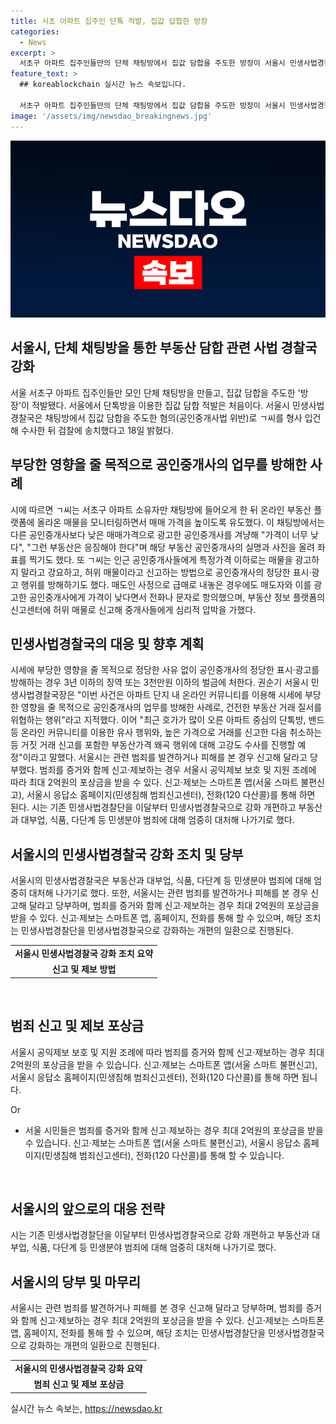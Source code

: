 ```yaml
---
title: 서초 아파트 집주인 단톡 적발, 집값 답합한 방장
categories:
  - News
excerpt: >
  서초구 아파트 집주인들만의 단체 채팅방에서 집값 담합을 주도한 방장이 서울시 민생사법경찰국에 의해 형사 입건되었다. 해당 인물은 온라인 부동산 플랫폼을 이용하여 매물을 모니터링하고 가격을 높이도록 유도하며, 부당한 영향을 주려는 목적으로 공인중개사의 업무를 방해하는 등의 행위를 일삼았다. 서울시는 이에 대한 엄중한 수사를 예고하고, 관련 범죄를 포착하거나 피해를 본 경우 신고를 당부하며 최대 2억원의 포상금을 제공할 것이라 밝혔다. 부동산가격 왜곡 행위에 대한 강력한 대응을 약속하며, 민생사법경찰국의 강화 개편 및 엄중한 대처를 통해 민생분야 범죄에 대해 집중 대응할 계획이다. 기존 민생사법경찰단이 민생사법경찰국으로 강화 개편될 예정이다.
feature_text: >
  ## koreablockchain 실시간 뉴스 속보입니다.

  서초구 아파트 집주인들만의 단체 채팅방에서 집값 담합을 주도한 방장이 서울시 민생사법경찰국에 의해 형사 입건되었다. 해당 인물은 온라인 부동산 플랫폼을 이용하여 매물을 모니터링하고 가격을 높이도록 유도하며, 부당한 영향을 주려는 목적으로 공인중개사의 업무를 방해하는 등의 행위를 일삼았다. 서울시는 이에 대한 엄중한 수사를 예고하고, 관련 범죄를 포착하거나 피해를 본 경우 신고를 당부하며 최대 2억원의 포상금을 제공할 것이라 밝혔다. 부동산가격 왜곡 행위에 대한 강력한 대응을 약속하며, 민생사법경찰국의 강화 개편 및 엄중한 대처를 통해 민생분야 범죄에 대해 집중 대응할 계획이다. 기존 민생사법경찰단이 민생사법경찰국으로 강화 개편될 예정이다.
image: '/assets/img/newsdao_breakingnews.jpg'
---
```


<p><img src="/assets/img/newsdao_breakingnews.jpg" alt="koreablockchain 속보" /></p>

<h2>서울시, 단체 채팅방을 통한 부동산 담합 관련 사법 경찰국 강화</h2>

<p data-ke-size="size16">서울 서초구 아파트 집주인들만 모인 단체 채팅방을 만들고, 집값 담합을 주도한 '방장'이 적발됐다. 서울에서 단톡방을 이용한 집값 담합 적발은 처음이다. 서울시 민생사법경찰국은 채팅방에서 집값 담합을 주도한 혐의(공인중개사법 위반)로 ㄱ씨를 형사 입건해 수사한 뒤 검찰에 송치했다고 18일 밝혔다. </p>

<h2 data-ke-size="size26">부당한 영향을 줄 목적으로 공인중개사의 업무를 방해한 사례</h2>

<p data-ke-size="size16">시에 따르면 ㄱ씨는 서초구 아파트 소유자만 채팅방에 들어오게 한 뒤 온라인 부동산 플랫폼에 올라온 매물을 모니터링하면서 매매 가격을 높이도록 유도했다. 이 채팅방에서는 다른 공인중개사보다 낮은 매매가격으로 광고한 공인중개사를 겨냥해 "가격이 너무 낮다", "그런 부동산은 응징해야 한다"며 해당 부동산 공인중개사의 실명과 사진을 올려 좌표를 찍기도 했다. 또 ㄱ씨는 인근 공인중개사들에게 특정가격 이하로는 매물을 광고하지 말라고 강요하고, 허위 매물이라고 신고하는 방법으로 공인중개사의 정당한 표시·광고 행위를 방해하기도 했다. 매도인 사정으로 급매로 내놓은 경우에도 매도자와 이를 광고한 공인중개사에게 가격이 낮다면서 전화나 문자로 항의했으며, 부동산 정보 플랫폼의 신고센터에 허위 매물로 신고해 중개사들에게 심리적 압박을 가했다. </p>

<h2 data-ke-size="size26">민생사법경찰국의 대응 및 향후 계획</h2>

<p data-ke-size="size16">시세에 부당한 영향을 줄 목적으로 정당한 사유 없이 공인중개사의 정당한 표시·광고를 방해하는 경우 3년 이하의 징역 또는 3천만원 이하의 벌금에 처한다. 권순기 서울시 민생사법경찰국장은 "이번 사건은 아파트 단지 내 온라인 커뮤니티를 이용해 시세에 부당한 영향을 줄 목적으로 공인중개사의 업무를 방해한 사례로, 건전한 부동산 거래 질서를 위협하는 행위"라고 지적했다. 이어 "최근 호가가 많이 오른 아파트 중심의 단톡방, 밴드 등 온라인 커뮤니티를 이용한 유사 행위와, 높은 가격으로 거래를 신고한 다음 취소하는 등 거짓 거래 신고를 포함한 부동산가격 왜곡 행위에 대해 고강도 수사를 진행할 예정"이라고 말했다. 서울시는 관련 범죄를 발견하거나 피해를 본 경우 신고해 달라고 당부했다. 범죄를 증거와 함께 신고·제보하는 경우 서울시 공익제보 보호 및 지원 조례에 따라 최대 2억원의 포상금을 받을 수 있다. 신고·제보는 스마트폰 앱(서울 스마트 불편신고), 서울시 응답소 홈페이지(민생침해 범죄신고센터), 전화(120 다산콜)를 통해 하면 된다. 시는 기존 민생사법경찰단을 이달부터 민생사법경찰국으로 강화 개편하고 부동산과 대부업, 식품, 다단계 등 민생분야 범죄에 대해 엄중히 대처해 나가기로 했다.</p>

<h2 data-ke-size="size26">서울시의 민생사법경찰국 강화 조치 및 당부</h2>

<p data-ke-size="size16">서울시의 민생사법경찰국은 부동산과 대부업, 식품, 다단계 등 민생분야 범죄에 대해 엄중히 대처해 나가기로 했다. 또한, 서울시는 관련 범죄를 발견하거나 피해를 본 경우 신고해 달라고 당부하며, 범죄를 증거와 함께 신고·제보하는 경우 최대 2억원의 포상금을 받을 수 있다. 신고·제보는 스마트폰 앱, 홈페이지, 전화를 통해 할 수 있으며, 해당 조치는 민생사법경찰단을 민생사법경찰국으로 강화하는 개편의 일환으로 진행된다.</p>

<table>

  <tr>
    <td style="text-align: center; height: 17px;"><b>서울시 민생사법경찰국 강화 조치 요약</b></td>
  </tr>

  <tr>
    <td style="text-align: center; height: 17px;"><b>신고 및 제보 방법</b></td>
  </tr>

</table>

<p data-ke-size="size16">&nbsp;</p>

<h2 data-ke-size="size26">범죄 신고 및 제보 포상금</h2>

<p data-ke-size="size16">서울시 공익제보 보호 및 지원 조례에 따라 범죄를 증거와 함께 신고·제보하는 경우 최대 2억원의 포상금을 받을 수 있습니다. 신고·제보는 스마트폰 앱(서울 스마트 불편신고), 서울시 응답소 홈페이지(민생침해 범죄신고센터), 전화(120 다산콜)를 통해 하면 됩니다.</p>

<p>Or</p>

<ul>
  <li>서울 시민들은 범죄를 증거와 함께 신고·제보하는 경우 최대 2억원의 포상금을 받을 수 있습니다. 신고·제보는 스마트폰 앱(서울 스마트 불편신고), 서울시 응답소 홈페이지(민생침해 범죄신고센터), 전화(120 다산콜)를 통해 할 수 있습니다.</li>
</ul>

<p data-ke-size="size16">&nbsp;</p>

<h2 data-ke-size="size26">서울시의 앞으로의 대응 전략</h2>

<p data-ke-size="size16">시는 기존 민생사법경찰단을 이달부터 민생사법경찰국으로 강화 개편하고 부동산과 대부업, 식품, 다단계 등 민생분야 범죄에 대해 엄중히 대처해 나가기로 했다.</p>

<h2 data-ke-size="size26">서울시의 당부 및 마무리</h2>

<p data-ke-size="size16">서울시는 관련 범죄를 발견하거나 피해를 본 경우 신고해 달라고 당부하며, 범죄를 증거와 함께 신고·제보하는 경우 최대 2억원의 포상금을 받을 수 있다. 신고·제보는 스마트폰 앱, 홈페이지, 전화를 통해 할 수 있으며, 해당 조치는 민생사법경찰단을 민생사법경찰국으로 강화하는 개편의 일환으로 진행된다.</p>

<table>
<tbody><tr>
<td style="text-align: center; height: 17px;"><b>서울시의 민생사법경찰국 강화 요약</b></td>
</tr>
<tr>
<td style="text-align: center; height: 17px;"><b>범죄 신고 및 제보 포상금</b></td>
</tr>
</tbody></table>
실시간 뉴스 속보는, <a href="https://newsdao.kr" rel="dofollow">https://newsdao.kr</a>


